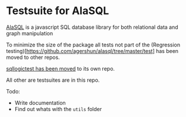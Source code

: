 # Testsuite for AlaSQL

[AlaSQL](https://github.com/agershun/alasql) is a javascript SQL database library for both relational data and graph manipulation

To minimize the size of the package all tests not part of the (Regression testing)[https://github.com/agershun/alasql/tree/master/test] has been moved to other repos.

[sqllogictest has been moved](http://github.com/mathiasrw/) to its own repo. 

All other are testsuites are in this repo. 

Todo: 
* Write documentation
* Find out whats with the `utils` folder